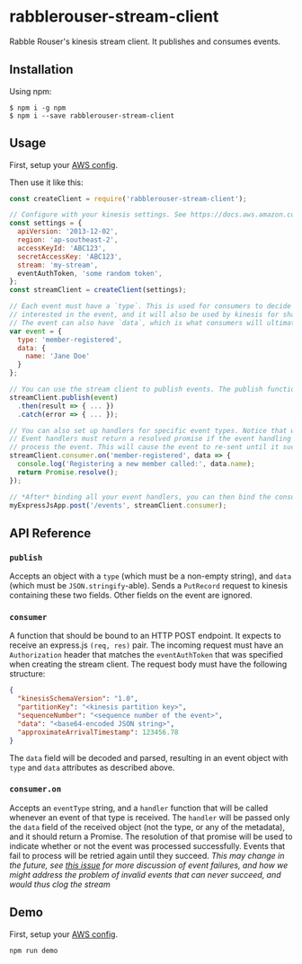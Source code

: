 # rabblerouser-stream-client

Rabble Rouser's kinesis stream client. It publishes and consumes events.

## Installation

Using npm:
```shell
$ npm i -g npm
$ npm i --save rabblerouser-stream-client
```

## Usage

First, setup your [AWS config](https://docs.aws.amazon.com/cli/latest/userguide/cli-chap-getting-started.html).

Then use it like this:

```js
const createClient = require('rabblerouser-stream-client');

// Configure with your kinesis settings. See https://docs.aws.amazon.com/AWSJavaScriptSDK/latest/AWS/Kinesis.html#constructor-property
const settings = {
  apiVersion: '2013-12-02',
  region: 'ap-southeast-2',
  accessKeyId: 'ABC123',
  secretAccessKey: 'ABC123',
  stream: 'my-stream',
  eventAuthToken, 'some random token',
};
const streamClient = createClient(settings);

// Each event must have a `type`. This is used for consumers to decide whether they are
// interested in the event, and it will also be used by kinesis for sharding of events.
// The event can also have `data`, which is what consumers will ultimately receive.
var event = {
  type: 'member-registered',
  data: {
    name: 'Jane Doe'
  }
};

// You can use the stream client to publish events. The publish function returns a Promise
streamClient.publish(event)
  .then(result => { ... })
  .catch(error => { ... });

// You can also set up handlers for specific event types. Notice that we only receive the `data` here.
// Event handlers must return a resolved promise if the event handling succeeded, or a rejected promise if they fail to
// process the event. This will cause the event to re-sent until it succeeds.
streamClient.consumer.on('member-registered', data => {
  console.log('Registering a new member called:', data.name);
  return Promise.resolve();
});

// *After* binding all your event handlers, you can then bind the consumer itself to an HTTP POST endpoint.
myExpressJsApp.post('/events', streamClient.consumer);
```

## API Reference

### `publish`

Accepts an object with a `type` (which must be a non-empty string), and `data` (which must be `JSON.stringify`-able).
Sends a `PutRecord` request to kinesis containing these two fields. Other fields on the event are ignored.

### `consumer`

A function that should be bound to an HTTP POST endpoint. It expects to receive an express.js `(req, res)` pair. The
incoming request must have an `Authorization` header that matches the `eventAuthToken` that was specified when creating
the stream client. The request body must have the following structure:

```json
{
  "kinesisSchemaVersion": "1.0",
  "partitionKey": "<kinesis partition key>",
  "sequenceNumber": "<sequence number of the event>",
  "data": "<base64-encoded JSON string>",
  "approximateArrivalTimestamp": 123456.78
}
```

The `data` field will be decoded and parsed, resulting in an event object with `type` and `data` attributes as described
above.

### `consumer.on`

Accepts an `eventType` string, and a `handler` function that will be called whenever an event of that type is received.
The `handler` will be passed only the `data` field of the received object (not the type, or any of the metadata), and it
should return a Promise. The resolution of that promise will be used to indicate whether or not the event was processed
successfully. Events that fail to process will be retried again until they succeed. *This may change in the future, see
[this issue](https://github.com/rabblerouser/rabblerouser-core/issues/132) for more discussion of event failures, and
how we might address the problem of invalid events that can never succeed, and would thus clog the stream*

## Demo

First, setup your [AWS config](https://docs.aws.amazon.com/cli/latest/userguide/cli-chap-getting-started.html).

`npm run demo`
